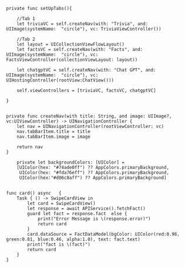 
    private func setUpTabs(){
       
        //Tab 1
        let triviaVC = self.createNav(with: "Trivia", and: UIImage(systemName:  "circle"), vc: TriviaViewController())
        
        //Tab 2
        let layout = UICollectionViewFlowLayout()
        let factsVC = self.createNav(with: "Facts", and: UIImage(systemName:  "circle"), vc: FactsViewController(collectionViewLayout: layout))
        
        let chatgptVC = self.createNav(with: "Chat GPT", and: UIImage(systemName:  "circle"), vc: UIHostingController(rootView:ChatView()))
        
        self.viewControllers = [triviaVC, factsVC, chatgptVC]

    }


    private func createNav(with title: String, and image: UIImage?, vc:UIViewController) -> UINavigationController {
        let nav = UINavigationController(rootViewController: vc)
        nav.tabBarItem.title = title
        nav.tabBarItem.image = image

        return nav
    }
    
        private let backgroundColors: [UIColor] =
        [UIColor(hex: "#74ade0ff") ?? AppColors.primaryBackground,
         UIColor(hex: "#fda76eff") ?? AppColors.primaryBackground,
         UIColor(hex:"#d06c8aff") ?? AppColors.primaryBackground]
   

    func card() async   {
        Task { () -> SwipeCardView in
            let card = SwipeCardView()
            let response = await APIService().fetchFact()
            guard let fact = response.fact  else {
                print("Error Message is \(response.error)")
                return card
            }
            card.dataSource = FactDataModel(bgColor: UIColor(red:0.96, green:0.81, blue:0.46, alpha:1.0), text: fact.text)
            print("fact is \(fact)")
            return card
        }
    }
